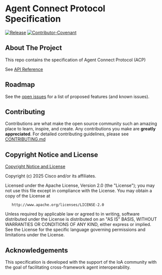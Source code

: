 # Agent Connect Protocol Specification

[![Release](https://img.shields.io/github/v/release/agntcy/acp-spec?display_name=tag)](CHANGELOG.md)
[![Contributor-Covenant](https://img.shields.io/badge/Contributor%20Covenant-2.1-fbab2c.svg)](CODE_OF_CONDUCT.md)

## About The Project

This repo contains the specification of Agent Connect Protocol (ACP)

See [API Reference](https://agntcy.github.io/acp-spec/openapi.html) 

## Roadmap

See the [open issues](https://github.com/agntcy/acp-spec/issues) for a list
of proposed features (and known issues).

## Contributing

Contributions are what make the open source community such an amazing place to
learn, inspire, and create. Any contributions you make are **greatly
appreciated**. For detailed contributing guidelines, please see
[CONTRIBUTING.md](CONTRIBUTING.md)

## Copyright Notice and License

[Copyright Notice and License](./LICENSE)

Copyright (c) 2025 Cisco and/or its affiliates.

Licensed under the Apache License, Version 2.0 (the "License");
you may not use this file except in compliance with the License.
You may obtain a copy of the License at

       http://www.apache.org/licenses/LICENSE-2.0

Unless required by applicable law or agreed to in writing, software
distributed under the License is distributed on an "AS IS" BASIS,
WITHOUT WARRANTIES OR CONDITIONS OF ANY KIND, either express or implied.
See the License for the specific language governing permissions and
limitations under the License.


## Acknowledgements

This specification is developed with the support of the IoA community with the goal of facilitating cross-framework agent interoperability.
